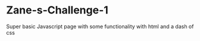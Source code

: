 # Zane-s-Challenge-1
Super basic Javascript page with some functionality with html and a dash of css

